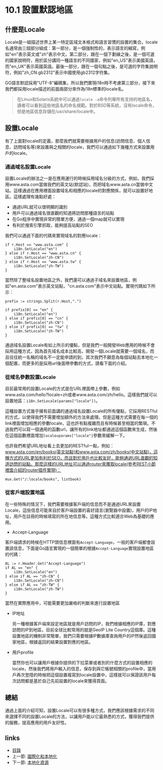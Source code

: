 # 10.1 設置默認地區
## 什麼是Locale
Locale是一組描述世界上某一特定區域文本格式和語言習慣的設置的集合。locale名通常由三個部分組成：第一部分，是一個強制性的，表示語言的縮寫，例如"en"表示英文或"zh"表示中文。第二部分，跟在一個下劃線之後，是一個可選的國家說明符，用於區分講同一種語言的不同國家，例如"en_US"表示美國英語，而"en_UK"表示英國英語。最後一部分，跟在一個句點之後，是可選的字符集說明符，例如"zh_CN.gb2312"表示中國使用gb2312字符集。

GO語言默認採用"UTF-8"編碼集，所以我們實現i18n時不考慮第三部分，接下來我們都採用locale描述的前面兩部分來作為i18n標準的locale名。


>在Linux和Solaris系統中可以通過`locale -a`命令列舉所有支持的地區名，讀者可以看到這些地區名的命名規範。對於BSD等系統，沒有locale命令，但是地區信息存儲在/usr/share/locale中。

## 設置Locale
有了上面對locale的定義，那麼我們就需要根據用戶的信息(訪問信息、個人信息、訪問域名等)來設置與之相關的locale，我們可以通過如下幾種方式來設置用戶的locale。

### 通過域名設置Locale
設置Locale的辦法之一是在應用運行的時候採用域名分級的方式，例如，我們採用www.asta.com當做我們的英文站(默認站)，而把域名www.asta.cn當做中文站。這樣通過在應用裡面設置域名和相應的locale的對應關係，就可以設置好地區。這樣處理有幾點好處：

- 通過URL就可以很明顯的識別
- 用戶可以通過域名很直觀的知道將訪問那種語言的站點
- 在Go程序中實現非常的簡單方便，通過一個map就可以實現
- 有利於搜索引擎抓取，能夠提高站點的SEO

我們可以通過下面的代碼來實現域名的對應locale：

	if r.Host == "www.asta.com" {
		i18n.SetLocale("en")
	} else if r.Host == "www.asta.cn" {
		i18n.SetLocale("zh-CN")
	} else if r.Host == "www.asta.tw" {
		i18n.SetLocale("zh-TW")
	}

當然除了整域名設置地區之外，我們還可以通過子域名來設置地區，例如"en.asta.com"表示英文站點，"cn.asta.com"表示中文站點。實現代碼如下所示：

	prefix := strings.Split(r.Host,".")

	if prefix[0] == "en" {
		i18n.SetLocale("en")
	} else if prefix[0] == "cn" {
		i18n.SetLocale("zh-CN")
	} else if prefix[0] == "tw" {
		i18n.SetLocale("zh-TW")
	}

通過域名設置Locale有如上所示的優點，但是我們一般開發Web應用的時候不會採用這種方式，因為首先域名成本比較高，開發一個Locale就需要一個域名，而且往往統一名稱的域名不一定能申請的到，其次我們不願意為每個站點去本地化一個配置，而更多的是採用url後面帶參數的方式，請看下面的介紹。

### 從域名參數設置Locale
目前最常用的設置Locale的方式是在URL裡面帶上參數，例如www.asta.com/hello?locale=zh或者www.asta.com/zh/hello。這樣我們就可以設置地區：`i18n.SetLocale(params["locale"])`。

這種設置方式幾乎擁有前面講的通過域名設置Locale的所有優點，它採用RESTful的方式，以使得我們不需要增加額外的方法來處理。但是這種方式需要在每一個的link裡面增加相應的參數locale，這也許有點複雜而且有時候甚至相當的繁瑣。不過我們可以寫一個通用的函數url，讓所有的link地址都通過這個函數來生成，然後在這個函數裡面增加`locale=params["locale"]`參數來緩解一下。

也許我們希望URL地址看上去更加的RESTful一點，例如：www.asta.com/en/books(英文站點)和www.asta.com/zh/books(中文站點)，這種方式的URL更加有利於SEO，而且對於用戶也比較友好，能夠通過URL直觀的知道訪問的站點。那麼這樣的URL地址可以通過router來獲取locale(參考REST小節裡面介紹的router插件實現)：

	mux.Get("/:locale/books", listbook)

### 從客戶端設置地區
在一些特殊的情況下，我們需要根據客戶端的信息而不是通過URL來設置Locale，這些信息可能來自於客戶端設置的喜好語言(瀏覽器中設置)，用戶的IP地址，用戶在註冊的時候填寫的所在地信息等。這種方式比較適合Web為基礎的應用。

- Accept-Language

客戶端請求的時候在HTTP頭信息裡面有`Accept-Language`，一般的客戶端都會設置該信息，下面是Go語言實現的一個簡單的根據`Accept-Language`實現設置地區的代碼：

	AL := r.Header.Get("Accept-Language")
	if AL == "en" {
		i18n.SetLocale("en")
	} else if AL == "zh-CN" {
		i18n.SetLocale("zh-CN")
	} else if AL == "zh-TW" {
		i18n.SetLocale("zh-TW")
	}

當然在實際應用中，可能需要更加嚴格的判斷來進行設置地區
- IP地址

	另一種根據客戶端來設定地區就是用戶訪問的IP，我們根據相應的IP庫，對應訪問的IP到地區，目前全球比較常用的就是GeoIP Lite Country這個庫。這種設置地區的機制非常簡單，我們只需要根據IP數據庫查詢用戶的IP然後返回國家地區，根據返回的結果設置對應的地區。

- 用戶profile

	當然你也可以讓用戶根據你提供的下拉菜單或者別的什麼方式的設置相應的locale，然後我們將用戶輸入的信息，保存到與它帳號相關的profile中，當用戶再次登陸的時候把這個設置複寫到locale設置中，這樣就可以保證該用戶每次訪問都是基於自己先前設置的locale來獲得頁面。

## 總結
通過上面的介紹可知，設置Locale可以有很多種方式，我們應該根據需求的不同來選擇不同的設置Locale的方法，以讓用戶能以它最熟悉的方式，獲得我們提供的服務，提高應用的用戶友好性。

## links
  * [目錄](<preface.md>)
  * 上一節: [國際化和本地化](<10.0.md>)
  * 下一節: [本地化資源](<10.2.md>)

